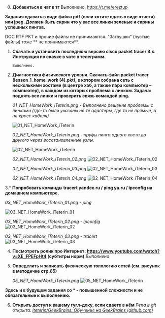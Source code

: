0. **Добавиться в чат в тг** 
   Выполнено. https://t.me/ereztup

**Задания сдавать в виде файла pdf (если хотите сдать в виде отчета) или jpeg. Должен быть скрин что у вас все линки зеленые и скрины успешных пингов.**

DOC RTF PKT и прочие файлы не принимаются. "Заглушки" (пустые файлы) тоже ** не принимаются**.

1. **Скачать и установить последнюю версию cisco packet tracer 8.x. Инструкция по скачке в чате в телеграмм.**

   ```
   Выполнено. 
   ```

2. **Диагностика физического уровня. Скачать файл packet tracer (lesson_1_home_work (4).pkt), в котором собрана сеть с несколькими хостами (в центре хаб, а также пара компьютер – компьютер), в каждом из которых проблема с линком. Задача: поднять все линки и проверить связь командой ping.**

   *01_NET_HomeWork_iTeterin.png - Выполнено решение проблемы с линками (где-то были указаны не те адаптеры, где то не прямые, а не кросс кабеля)*

   ![01_NET_HomeWork_iTeterin](D:\GitRepos\GeekBrains\NET\01\01_NET_HomeWork_iTeterin.png)

   *02_NET_HomeWork_iTeterin.png - пруфы пинга одного хоста до другого через восстановленные узлы.*

   ![02_NET_HomeWork_iTeterin](D:\GitRepos\GeekBrains\NET\01\02_NET_HomeWork_iTeterin.png)
   
   *02_NET_HomeWork_iTeterin_02.png*
   ![02_NET_HomeWork_iTeterin_02](D:\GitRepos\GeekBrains\NET\01\02_NET_HomeWork_iTeterin_02.png)
   
   *02_NET_HomeWork_iTeterin_03.png*
   ![02_NET_HomeWork_iTeterin_03](D:\GitRepos\GeekBrains\NET\01\02_NET_HomeWork_iTeterin_03.png)
   
   *02_NET_HomeWork_iTeterin_04.png*
   ![02_NET_HomeWork_iTeterin_04](D:\GitRepos\GeekBrains\NET\01\02_NET_HomeWork_iTeterin_04.png)

3.* **Попробовать команды tracert yandex.ru / ping ya.ru / ipconfig на домашнем компьютере.**

*03_NET_HomeWork_iTeterin_01.png - ping*

 ![03_NET_HomeWork_iTeterin_01](D:\GitRepos\GeekBrains\NET\01\03_NET_HomeWork_iTeterin_01.png)

*03_NET_HomeWork_iTeterin_02.png - ipconfig*
![03_NET_HomeWork_iTeterin_02](D:\GitRepos\GeekBrains\NET\01\03_NET_HomeWork_iTeterin_02.png)

*03_NET_HomeWork_iTeterin_03.png - tracert*
![03_NET_HomeWork_iTeterin_03](D:\GitRepos\GeekBrains\NET\01\03_NET_HomeWork_iTeterin_03.png)

4. **Посмотреть ролик про Интернет: https://www.youtube.com/watch?v=XE_FPEFpHt4 (субтитры норм)**
   *Выполнено*

5. **Определить и записать физическую топологию сетей (см. рисунок в методичке стр.65)**

   *05_NET_HomeWork_iTeterin.png*
   ![05_NET_HomeWork_iTeterin](D:\GitRepos\GeekBrains\NET\01\05_NET_HomeWork_iTeterin.png)

   

**Здесь и в будущем задания со * - повышенной сложности и не обязательные к выполнению.**

6. **Открыть доступ к вашему гугл-доку, если сдаете в нём**
   *Репа в git открыта: [iteterin/GeekBrains: Обучение на GeekBrains (github.com)](https://github.com/iteterin/GeekBrains)*